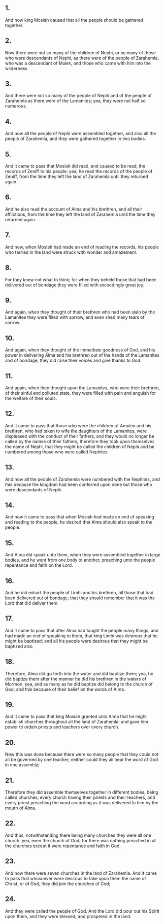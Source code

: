 ## 1.
And now king Mosiah caused that all the people should be gathered together.
## 2.
Now there were not so many of the children of Nephi, or so many of those who were descendants of Nephi, as there were of the people of Zarahemla, who was a descendant of Mulek, and those who came with him into the wilderness.
## 3.
And there were not so many of the people of Nephi and of the people of Zarahemla as there were of the Lamanites; yea, they were not half so numerous.
## 4.
And now all the people of Nephi were assembled together, and also all the people of Zarahemla, and they were gathered together in two bodies.
## 5.
And it came to pass that Mosiah did read, and caused to be read, the records of Zeniff to his people; yea, he read the records of the people of Zeniff, from the time they left the land of Zarahemla until they returned again.
## 6.
And he also read the account of Alma and his brethren, and all their afflictions, from the time they left the land of Zarahemla until the time they returned again.
## 7.
And now, when Mosiah had made an end of reading the records, his people who tarried in the land were struck with wonder and amazement.
## 8.
For they knew not what to think; for when they beheld those that had been delivered out of bondage they were filled with exceedingly great joy.
## 9.
And again, when they thought of their brethren who had been slain by the Lamanites they were filled with sorrow, and even shed many tears of sorrow.
## 10.
And again, when they thought of the immediate goodness of God, and his power in delivering Alma and his brethren out of the hands of the Lamanites and of bondage, they did raise their voices and give thanks to God.
## 11.
And again, when they thought upon the Lamanites, who were their brethren, of their sinful and polluted state, they were filled with pain and anguish for the welfare of their souls.
## 12.
And it came to pass that those who were the children of Amulon and his brethren, who had taken to wife the daughters of the Lamanites, were displeased with the conduct of their fathers, and they would no longer be called by the names of their fathers, therefore they took upon themselves the name of Nephi, that they might be called the children of Nephi and be numbered among those who were called Nephites.
## 13.
And now all the people of Zarahemla were numbered with the Nephites, and this because the kingdom had been conferred upon none but those who were descendants of Nephi.
## 14.
And now it came to pass that when Mosiah had made an end of speaking and reading to the people, he desired that Alma should also speak to the people.
## 15.
And Alma did speak unto them, when they were assembled together in large bodies, and he went from one body to another, preaching unto the people repentance and faith on the Lord.
## 16.
And he did exhort the people of Limhi and his brethren, all those that had been delivered out of bondage, that they should remember that it was the Lord that did deliver them.
## 17.
And it came to pass that after Alma had taught the people many things, and had made an end of speaking to them, that king Limhi was desirous that he might be baptized; and all his people were desirous that they might be baptized also.
## 18.
Therefore, Alma did go forth into the water and did baptize them; yea, he did baptize them after the manner he did his brethren in the waters of Mormon; yea, and as many as he did baptize did belong to the church of God; and this because of their belief on the words of Alma.
## 19.
And it came to pass that king Mosiah granted unto Alma that he might establish churches throughout all the land of Zarahemla; and gave him power to ordain priests and teachers over every church.
## 20.
Now this was done because there were so many people that they could not all be governed by one teacher; neither could they all hear the word of God in one assembly;
## 21.
Therefore they did assemble themselves together in different bodies, being called churches; every church having their priests and their teachers, and every priest preaching the word according as it was delivered to him by the mouth of Alma.
## 22.
And thus, notwithstanding there being many churches they were all one church, yea, even the church of God; for there was nothing preached in all the churches except it were repentance and faith in God.
## 23.
And now there were seven churches in the land of Zarahemla. And it came to pass that whosoever were desirous to take upon them the name of Christ, or of God, they did join the churches of God;
## 24.
And they were called the people of God. And the Lord did pour out his Spirit upon them, and they were blessed, and prospered in the land.
